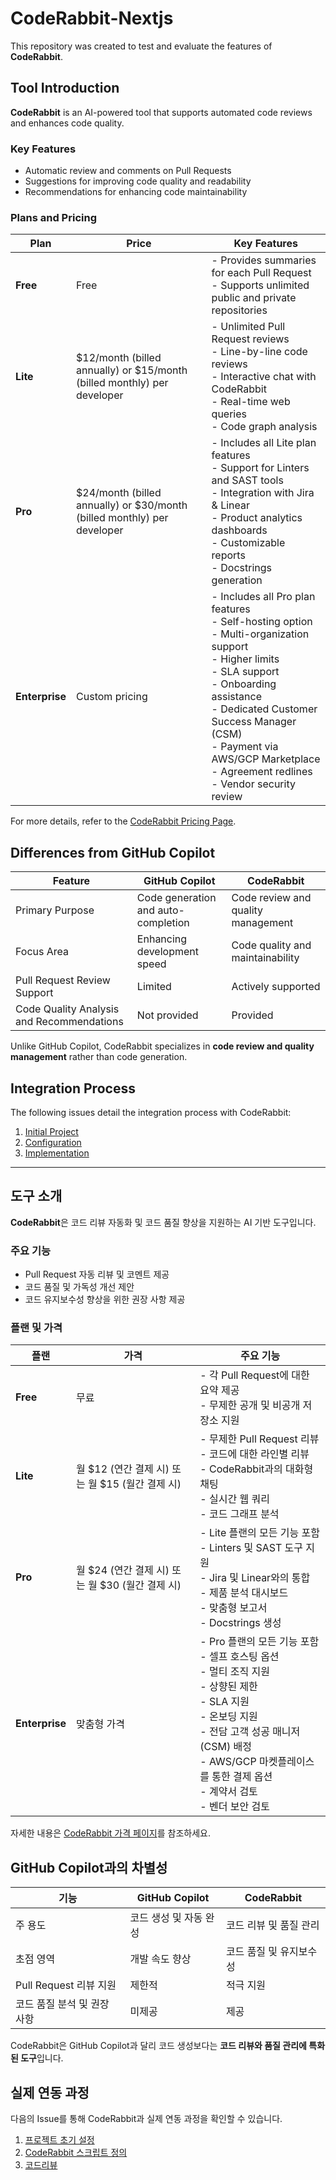 # CodeRabbit-Nextjs

This repository was created to test and evaluate the features of **CodeRabbit**.

## Tool Introduction

**CodeRabbit** is an AI-powered tool that supports automated code reviews and enhances code quality.

### Key Features
- Automatic review and comments on Pull Requests
- Suggestions for improving code quality and readability
- Recommendations for enhancing code maintainability

### Plans and Pricing

| Plan | Price | Key Features |
|------|------|--------------|
| **Free** | Free | - Provides summaries for each Pull Request<br>- Supports unlimited public and private repositories |
| **Lite** | $12/month (billed annually) or $15/month (billed monthly) per developer | - Unlimited Pull Request reviews<br>- Line-by-line code reviews<br>- Interactive chat with CodeRabbit<br>- Real-time web queries<br>- Code graph analysis |
| **Pro** | $24/month (billed annually) or $30/month (billed monthly) per developer | - Includes all Lite plan features<br>- Support for Linters and SAST tools<br>- Integration with Jira & Linear<br>- Product analytics dashboards<br>- Customizable reports<br>- Docstrings generation |
| **Enterprise** | Custom pricing | - Includes all Pro plan features<br>- Self-hosting option<br>- Multi-organization support<br>- Higher limits<br>- SLA support<br>- Onboarding assistance<br>- Dedicated Customer Success Manager (CSM)<br>- Payment via AWS/GCP Marketplace<br>- Agreement redlines<br>- Vendor security review |

For more details, refer to the [CodeRabbit Pricing Page](https://www.coderabbit.ai/pricing).

## Differences from GitHub Copilot

| Feature | GitHub Copilot | CodeRabbit |
|---------|----------------|------------|
| Primary Purpose | Code generation and auto-completion | Code review and quality management |
| Focus Area | Enhancing development speed | Code quality and maintainability |
| Pull Request Review Support | Limited | Actively supported |
| Code Quality Analysis and Recommendations | Not provided | Provided |

Unlike GitHub Copilot, CodeRabbit specializes in **code review and quality management** rather than code generation.

## Integration Process

The following issues detail the integration process with CodeRabbit:

1. [Initial Project](https://github.com/boydcog/CodeRabbit-Nextjs/issues/1)
2. [Configuration](https://github.com/boydcog/CodeRabbit-Nextjs/issues/2)
3. [Implementation](https://github.com/boydcog/CodeRabbit-Nextjs/issues/3)
---

## 도구 소개

**CodeRabbit**은 코드 리뷰 자동화 및 코드 품질 향상을 지원하는 AI 기반 도구입니다.

### 주요 기능
- Pull Request 자동 리뷰 및 코멘트 제공
- 코드 품질 및 가독성 개선 제안
- 코드 유지보수성 향상을 위한 권장 사항 제공

### 플랜 및 가격

| 플랜 | 가격 | 주요 기능 |
|------|------|----------|
| **Free** | 무료 | - 각 Pull Request에 대한 요약 제공<br>- 무제한 공개 및 비공개 저장소 지원 |
| **Lite** | 월 $12 (연간 결제 시) 또는 월 $15 (월간 결제 시) | - 무제한 Pull Request 리뷰<br>- 코드에 대한 라인별 리뷰<br>- CodeRabbit과의 대화형 채팅<br>- 실시간 웹 쿼리<br>- 코드 그래프 분석 |
| **Pro** | 월 $24 (연간 결제 시) 또는 월 $30 (월간 결제 시) | - Lite 플랜의 모든 기능 포함<br>- Linters 및 SAST 도구 지원<br>- Jira 및 Linear와의 통합<br>- 제품 분석 대시보드<br>- 맞춤형 보고서<br>- Docstrings 생성 |
| **Enterprise** | 맞춤형 가격 | - Pro 플랜의 모든 기능 포함<br>- 셀프 호스팅 옵션<br>- 멀티 조직 지원<br>- 상향된 제한<br>- SLA 지원<br>- 온보딩 지원<br>- 전담 고객 성공 매니저(CSM) 배정<br>- AWS/GCP 마켓플레이스를 통한 결제 옵션<br>- 계약서 검토<br>- 벤더 보안 검토 |

자세한 내용은 [CodeRabbit 가격 페이지](https://www.coderabbit.ai/pricing)를 참조하세요.

## GitHub Copilot과의 차별성

| 기능 | GitHub Copilot | CodeRabbit |
|------|----------------|------------|
| 주 용도 | 코드 생성 및 자동 완성 | 코드 리뷰 및 품질 관리 |
| 초점 영역 | 개발 속도 향상 | 코드 품질 및 유지보수성 |
| Pull Request 리뷰 지원 | 제한적 | 적극 지원 |
| 코드 품질 분석 및 권장 사항 | 미제공 | 제공 |

CodeRabbit은 GitHub Copilot과 달리 코드 생성보다는 **코드 리뷰와 품질 관리에 특화된 도구**입니다.

## 실제 연동 과정

다음의 Issue를 통해 CodeRabbit과 실제 연동 과정을 확인할 수 있습니다.

1. [프로젝트 초기 설정](https://github.com/boydcog/CodeRabbit-Nextjs/issues/1)
2. [CodeRabbit 스크립트 정의](https://github.com/boydcog/CodeRabbit-Nextjs/issues/2)
3. [코드리뷰](https://github.com/boydcog/CodeRabbit-Nextjs/issues/3)
